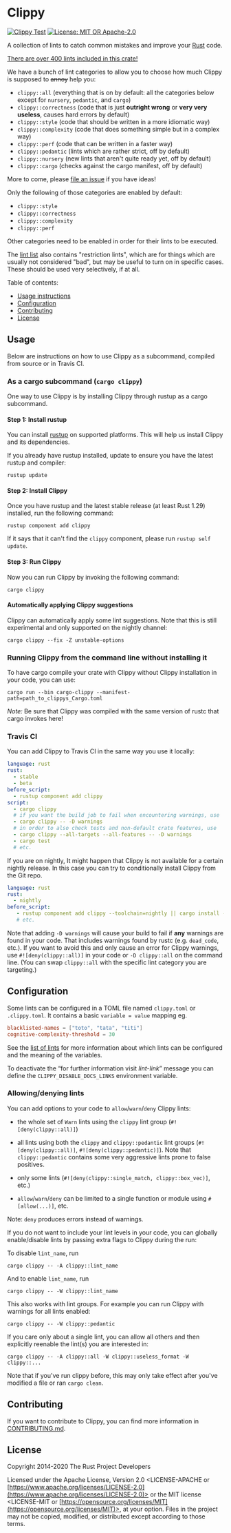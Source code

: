 # Clippy

[![Clippy Test](https://github.com/rust-lang/rust-clippy/workflows/Clippy%20Test/badge.svg?branch=auto&event=push)](https://github.com/rust-lang/rust-clippy/actions?query=workflow%3A%22Clippy+Test%22+event%3Apush+branch%3Aauto)
[![License: MIT OR Apache-2.0](https://img.shields.io/crates/l/clippy.svg)](#license)

A collection of lints to catch common mistakes and improve your [Rust](https://github.com/rust-lang/rust) code.

[There are over 400 lints included in this crate!](https://rust-lang.github.io/rust-clippy/master/index.html)

We have a bunch of lint categories to allow you to choose how much Clippy is supposed to ~~annoy~~ help you:

* `clippy::all` (everything that is on by default: all the categories below except for `nursery`, `pedantic`, and `cargo`)
* `clippy::correctness` (code that is just **outright wrong** or **very very useless**, causes hard errors by default)
* `clippy::style` (code that should be written in a more idiomatic way)
* `clippy::complexity` (code that does something simple but in a complex way)
* `clippy::perf` (code that can be written in a faster way)
* `clippy::pedantic` (lints which are rather strict, off by default)
* `clippy::nursery` (new lints that aren't quite ready yet, off by default)
* `clippy::cargo` (checks against the cargo manifest, off by default)

More to come, please [file an issue](https://github.com/rust-lang/rust-clippy/issues) if you have ideas!

Only the following of those categories are enabled by default:

* `clippy::style`
* `clippy::correctness`
* `clippy::complexity`
* `clippy::perf`

Other categories need to be enabled in order for their lints to be executed.

The [lint list](https://rust-lang.github.io/rust-clippy/master/index.html) also contains "restriction lints", which are
for things which are usually not considered "bad", but may be useful to turn on in specific cases. These should be used
very selectively, if at all.

Table of contents:

*   [Usage instructions](#usage)
*   [Configuration](#configuration)
*   [Contributing](#contributing)
*   [License](#license)

## Usage

Below are instructions on how to use Clippy as a subcommand, compiled from source
or in Travis CI.

### As a cargo subcommand (`cargo clippy`)

One way to use Clippy is by installing Clippy through rustup as a cargo
subcommand.

#### Step 1: Install rustup

You can install [rustup](https://rustup.rs/) on supported platforms. This will help
us install Clippy and its dependencies.

If you already have rustup installed, update to ensure you have the latest
rustup and compiler:

```terminal
rustup update
```

#### Step 2: Install Clippy

Once you have rustup and the latest stable release (at least Rust 1.29) installed, run the following command:

```terminal
rustup component add clippy
```
If it says that it can't find the `clippy` component, please run `rustup self update`.

#### Step 3: Run Clippy

Now you can run Clippy by invoking the following command:

```terminal
cargo clippy
```

#### Automatically applying Clippy suggestions

Clippy can automatically apply some lint suggestions.
Note that this is still experimental and only supported on the nightly channel:

```terminal
cargo clippy --fix -Z unstable-options
```

### Running Clippy from the command line without installing it

To have cargo compile your crate with Clippy without Clippy installation
in your code, you can use:

```terminal
cargo run --bin cargo-clippy --manifest-path=path_to_clippys_Cargo.toml
```

*Note:* Be sure that Clippy was compiled with the same version of rustc that cargo invokes here!

### Travis CI

You can add Clippy to Travis CI in the same way you use it locally:

```yml
language: rust
rust:
  - stable
  - beta
before_script:
  - rustup component add clippy
script:
  - cargo clippy
  # if you want the build job to fail when encountering warnings, use
  - cargo clippy -- -D warnings
  # in order to also check tests and non-default crate features, use
  - cargo clippy --all-targets --all-features -- -D warnings
  - cargo test
  # etc.
```

If you are on nightly, It might happen that Clippy is not available for a certain nightly release.
In this case you can try to conditionally install Clippy from the Git repo.

```yaml
language: rust
rust:
  - nightly
before_script:
   - rustup component add clippy --toolchain=nightly || cargo install --git https://github.com/rust-lang/rust-clippy/ --force clippy
   # etc.
```

Note that adding `-D warnings` will cause your build to fail if **any** warnings are found in your code.
That includes warnings found by rustc (e.g. `dead_code`, etc.). If you want to avoid this and only cause
an error for Clippy warnings, use `#![deny(clippy::all)]` in your code or `-D clippy::all` on the command
line. (You can swap `clippy::all` with the specific lint category you are targeting.)

## Configuration

Some lints can be configured in a TOML file named `clippy.toml` or `.clippy.toml`. It contains a basic `variable =
value` mapping eg.

```toml
blacklisted-names = ["toto", "tata", "titi"]
cognitive-complexity-threshold = 30
```

See the [list of lints](https://rust-lang.github.io/rust-clippy/master/index.html) for more information about which
lints can be configured and the meaning of the variables.

To deactivate the “for further information visit *lint-link*” message you can
define the `CLIPPY_DISABLE_DOCS_LINKS` environment variable.

### Allowing/denying lints

You can add options to your code to `allow`/`warn`/`deny` Clippy lints:

*   the whole set of `Warn` lints using the `clippy` lint group (`#![deny(clippy::all)]`)

*   all lints using both the `clippy` and `clippy::pedantic` lint groups (`#![deny(clippy::all)]`,
    `#![deny(clippy::pedantic)]`). Note that `clippy::pedantic` contains some very aggressive
    lints prone to false positives.

*   only some lints (`#![deny(clippy::single_match, clippy::box_vec)]`, etc.)

*   `allow`/`warn`/`deny` can be limited to a single function or module using `#[allow(...)]`, etc.

Note: `deny` produces errors instead of warnings.

If you do not want to include your lint levels in your code, you can globally enable/disable lints
by passing extra flags to Clippy during the run:

To disable `lint_name`, run

```terminal
cargo clippy -- -A clippy::lint_name
```

And to enable `lint_name`, run

```terminal
cargo clippy -- -W clippy::lint_name
```

This also works with lint groups. For example you
can run Clippy with warnings for all lints enabled: 
```terminal
cargo clippy -- -W clippy::pedantic
```

If you care only about a single lint, you can allow all others and then explicitly reenable
the lint(s) you are interested in:
```terminal
cargo clippy -- -A clippy::all -W clippy::useless_format -W clippy::...
```
Note that if you've run clippy before, this may only take effect after you've modified a file or ran `cargo clean`.

## Contributing

If you want to contribute to Clippy, you can find more information in [CONTRIBUTING.md](https://github.com/rust-lang/rust-clippy/blob/master/CONTRIBUTING.md).

## License

Copyright 2014-2020 The Rust Project Developers

Licensed under the Apache License, Version 2.0 <LICENSE-APACHE or
[https://www.apache.org/licenses/LICENSE-2.0](https://www.apache.org/licenses/LICENSE-2.0)> or the MIT license
<LICENSE-MIT or [https://opensource.org/licenses/MIT](https://opensource.org/licenses/MIT)>, at your
option. Files in the project may not be
copied, modified, or distributed except according to those terms.
